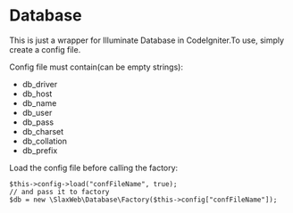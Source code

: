 Database
========

This is just a wrapper for Illuminate Database in CodeIgniter.To use, simply create a config file.

Config file must contain(can be empty strings):

* db_driver
* db_host
* db_name
* db_user
* db_pass
* db_charset
* db_collation
* db_prefix

Load the config file before calling the factory:

```
$this->config->load("confFileName", true);
// and pass it to factory
$db = new \SlaxWeb\Database\Factory($this->config["confFileName"]);
```
